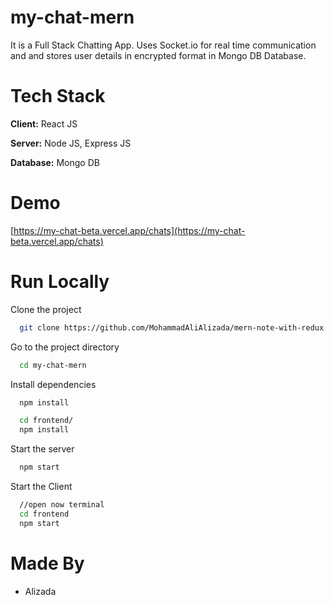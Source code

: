 # my-chat-mern
It is a Full Stack Chatting App. Uses Socket.io for real time communication and and stores user details in encrypted format in Mongo DB Database.

# Tech Stack
**Client:** React JS

**Server:** Node JS, Express JS

**Database:** Mongo DB

# Demo
[https://my-chat-beta.vercel.app/chats](https://my-chat-beta.vercel.app/chats)

# Run Locally
Clone the project
```bash
  git clone https://github.com/MohammadAliAlizada/mern-note-with-redux.git
```
Go to the project directory
```bash
  cd my-chat-mern
```
Install dependencies
```bash
  npm install
```
```bash
  cd frontend/
  npm install
```
Start the server
```bash
  npm start
```
Start the Client

```bash
  //open now terminal
  cd frontend
  npm start
```
# Made By
- Alizada

